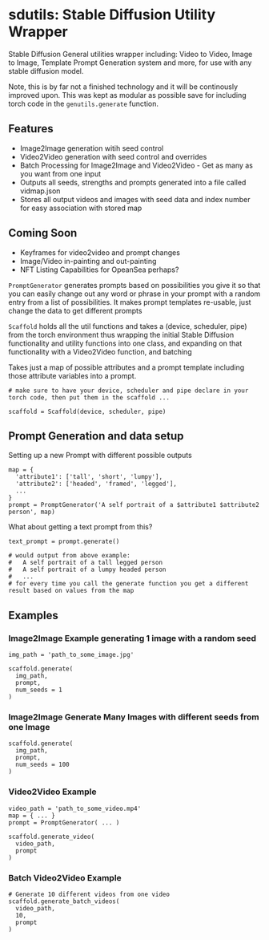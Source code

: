# sdutils: Stable Diffusion Utility Wrapper

Stable Diffusion General utilities wrapper including: Video to Video, Image to Image, Template Prompt Generation system and more, for use with any stable diffusion model.

Note, this is by far not a finished technology and it will be continously improved upon. This was kept as modular as possible save for including torch code in the `genutils.generate` function.

## Features
* Image2Image generation witih seed control
* Video2Video generation with seed control and overrides
* Batch Processing for Image2Image and Video2Video - Get as many as you want from one input
* Outputs all seeds, strengths and prompts generated into a file called vidmap.json
* Stores all output videos and images with seed data and index number for easy association with stored map

## Coming Soon
* Keyframes for video2video and prompt changes
* Image/Video in-painting and out-painting
* NFT Listing Capabilities for OpeanSea perhaps?

`PromptGenerator` generates prompts based on possibilities you give it so that you can easily change out any word or phrase in your prompt with a random entry from a list of possibilities.  It makes prompt templates re-usable, just change the data to get different prompts

`Scaffold` holds all the util functions and takes a (device, scheduler, pipe) from the torch environment thus wrapping the initial Stable Diffusion functionality and utility functions into one class, and expanding on that functionality with a Video2Video function, and batching

Takes just a map of possible attributes and a prompt template including those attribute variables into a prompt.

```
# make sure to have your device, scheduler and pipe declare in your torch code, then put them in the scaffold ...

scaffold = Scaffold(device, scheduler, pipe)
```

## Prompt Generation and data setup
Setting up a new Prompt with different possible outputs
```
map = {
  'attribute1': ['tall', 'short', 'lumpy'],
  'attribute2': ['headed', 'framed', 'legged'],
  ...
}
prompt = PromptGenerator('A self portrait of a $attribute1 $attribute2 person', map)
```
What about getting a text prompt from this?
```
text_prompt = prompt.generate()

# would output from above example:
#   A self portrait of a tall legged person
#   A self portrait of a lumpy headed person
#   ...
# for every time you call the generate function you get a different result based on values from the map
```

## Examples

### Image2Image Example generating 1 image with a random seed
```
img_path = 'path_to_some_image.jpg'

scaffold.generate(
  img_path,
  prompt,
  num_seeds = 1
)
```

### Image2Image Generate Many Images with different seeds from one Image
```
scaffold.generate(
  img_path,
  prompt,
  num_seeds = 100
)
```

### Video2Video Example
```
video_path = 'path_to_some_video.mp4'
map = { ... }
prompt = PromptGenerator( ... )

scaffold.generate_video(
  video_path,
  prompt
)
```

### Batch Video2Video Example
```
# Generate 10 different videos from one video
scaffold.generate_batch_videos(
  video_path,
  10,
  prompt
)
```
